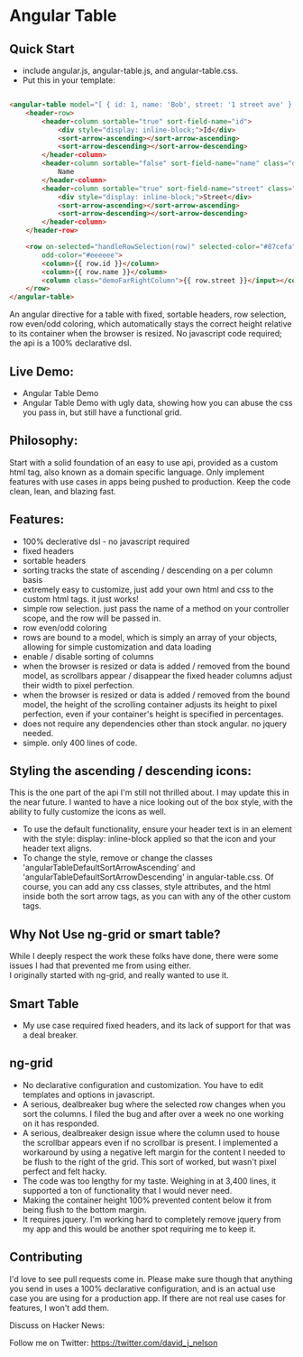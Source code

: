 Angular Table
=============

Quick Start
-----------

* include angular.js, angular-table.js, and angular-table.css.
* Put this in your template: 

```html

<angular-table model="[ { id: 1, name: 'Bob', street: '1 street ave' } ]" default-sort-column="id">
    <header-row>
        <header-column sortable="true" sort-field-name="id">
            <div style="display: inline-block;">Id</div>
            <sort-arrow-ascending></sort-arrow-ascending>
            <sort-arrow-descending></sort-arrow-descending>
        </header-column>
        <header-column sortable="false" sort-field-name="name" class="demoHeaderColumn">
            Name
        </header-column>
        <header-column sortable="true" sort-field-name="street" class="demoFarRightHeaderColumn">
            <div style="display: inline-block;">Street</div>
            <sort-arrow-ascending></sort-arrow-ascending>
            <sort-arrow-descending></sort-arrow-descending>
        </header-column>
    </header-row>

    <row on-selected="handleRowSelection(row)" selected-color="#87cefa" even-color="#ffffff" 
        odd-color="#eeeeee">
        <column>{{ row.id }}</column>
        <column>{{ row.name }}</column>
        <column class="demoFarRightColumn">{{ row.street }}</input></column>
    </row>
</angular-table>

```

An angular directive for a table with fixed, sortable headers, row selection, row even/odd coloring, 
which automatically stays the correct height relative to its container when the browser is resized. 
No javascript code required; the api is a 100% declarative dsl. 

Live Demo:
----------

* Angular Table Demo
* Angular Table Demo with ugly data, showing how you can abuse the css you pass in, but still have a functional grid.

Philosophy:
-----------

Start with a solid foundation of an easy to use api, provided as a custom html tag, also known as a 
domain specific language.  Only implement features with use cases in apps being pushed to production.  Keep the
code clean, lean, and blazing fast.

Features:
---------

* 100% declerative dsl - no javascript required
* fixed headers
* sortable headers
* sorting tracks the state of ascending / descending on a per column basis
* extremely easy to customize, just add your own html and css to the custom html tags.  it just works!
* simple row selection.  just pass the name of a method on your controller scope, and the row will be passed in.
* row even/odd coloring
* rows are bound to a model, which is simply an array of your objects, allowing for simple customization 
and data loading
* enable / disable sorting of columns
* when the browser is resized or data is added / removed from the bound model, as scrollbars appear / disappear 
the fixed header columns adjust their width to pixel perfection.
* when the browser is resized or data is added / removed from the bound model, the height of the scrolling
container adjusts its height to pixel perfection, even if your container's height is specified in percentages.
* does not require any dependencies other than stock angular.  no jquery needed.
* simple.  only 400 lines of code.

Styling the ascending / descending icons:
-----------------------------------------

This is the one part of the api I'm still not thrilled about.  I may update this in the near future.  I wanted to have 
a nice looking out of the box style, with the ability to fully customize the icons as well.

* To use the default functionality, ensure your header text is in an element with the style:  display: inline-block applied
so that the icon and your header text aligns.
* To change the style, remove or change the classes 'angularTableDefaultSortArrowAscending' and
'angularTableDefaultSortArrowDescending' in angular-table.css.  Of course, you can add any css classes, style attributes, and
the html inside both the sort arrow tags, as you can with any of the other custom tags.

Why Not Use ng-grid or smart table?
-----------------------------------

While I deeply respect the work these folks have done, there were some issues I had that prevented me from using either.  
I originally started with ng-grid, and really wanted to use it.

Smart Table
-----------

* My use case required fixed headers, and its lack of support for that was a deal breaker.

ng-grid
-------

* No declarative configuration and customization.  You have to edit templates and options in javascript.
* A serious, dealbreaker bug where the selected row changes when you sort the columns.  I filed the bug
and after over a week no one working on it has responded.
* A serious, dealbreaker design issue where the column used to house the scrollbar appears even if no scrollbar is present.
I implemented a workaround by using a negative left margin for the content I needed to be flush to the right of the grid.
This sort of worked, but wasn't pixel perfect and felt hacky.
* The code was too lengthy for my taste.  Weighing in at 3,400 lines, it supported a ton of 
functionality that I would never need.
* Making the container height 100% prevented content below it from being flush to the bottom margin.
* It requires jquery.  I'm working hard to completely remove jquery from my app and this would be another
spot requiring me to keep it.

Contributing
------------

I'd love to see pull requests come in.  Please make sure though that anything you send in uses a 100%
declarative configuration, and is an actual use case you are using for a production app.  If there are not real 
use cases for features, I won't add them.

Discuss on Hacker News:



Follow me on Twitter:
https://twitter.com/david_j_nelson

